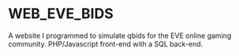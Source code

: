 WEB_EVE_BIDS
============

A website I programmed to simulate qbids for the EVE online gaming community. PHP/Javascript front-end with a SQL back-end.
